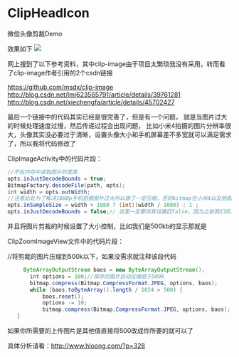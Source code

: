 # ClipHeadIcon
微信头像剪裁Demo

效果如下
![](https://github.com/hloong/ClipHeadIcon/blob/master/ScreenRecord_2016-04-18-14-14-19.gif)

网上搜到了以下参考资料，其中clip-image由于项目太繁琐我没有采用，转而看了clip-image作者引用的2个csdn链接

https://github.com/msdx/clip-image
http://blog.csdn.net/lmj623565791/article/details/39761281
http://blog.csdn.net/xiechengfa/article/details/45702427

最后一个链接中的代码其实已经是很完善了，但是有一个问题，
就是当图片过大的时候处理速度过慢，然后传递过程会出现问题，
比如小米4拍摄的图片分辨率很大，头像其实没必要过于清晰，设置头像大小和手机屏幕差不多宽就可以满足需求了，所以我将代码修改了

ClipImageActivity中的代码片段：
```java
//不在内存中读取图片的宽高
opts.inJustDecodeBounds = true;
BitmapFactory.decodeFile(path, opts);
int width = opts.outWidth;
//注意此处为了解决1080p手机拍摄图片过大所以做了一定压缩，否则bitmap在小米4以及拍图比较大的机型上会显示黑屏
opts.inSampleSize = width > 1080 ? (int)(width / 1080) : 1 ;
opts.inJustDecodeBounds = false;// 这里一定要将其设置回false，因为之前我们将其设置成了true
```
并且将图片剪裁的时候设置了大小控制，比如我们是500kb的显示那就是

ClipZoomImageView文件中的代码片段：

//将剪裁的图片压缩到500k以下，如果没需求就注释该段代码
```java
     ByteArrayOutputStream baos = new ByteArrayOutputStream(); 
       int options = 100;//保存的图片自动压缩低于500k
       bitmap.compress(Bitmap.CompressFormat.JPEG, options, baos);  
       while (baos.toByteArray().length / 1024 > 500) {   
           baos.reset();  
           options -= 10;  
           bitmap.compress(Bitmap.CompressFormat.JPEG, options, baos);  
   } 
```
如果你所需要的上传图片是其他值直接将500改成你所要的就可以了

具体分析请看：http://www.hloong.com/?p=328

